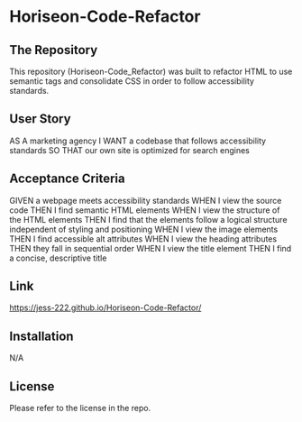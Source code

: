 # **Horiseon-Code-Refactor**


## **The Repository**

This repository (Horiseon-Code_Refactor) was built to refactor HTML to use semantic tags and consolidate CSS in order to follow accessibility standards.


## **User Story**

AS A marketing agency
I WANT a codebase that follows accessibility standards
SO THAT our own site is optimized for search engines


## **Acceptance Criteria**

GIVEN a webpage meets accessibility standards
WHEN I view the source code
THEN I find semantic HTML elements
WHEN I view the structure of the HTML elements
THEN I find that the elements follow a logical structure independent of styling and positioning
WHEN I view the image elements
THEN I find accessible alt attributes
WHEN I view the heading attributes
THEN they fall in sequential order
WHEN I view the title element
THEN I find a concise, descriptive title


## **Link**

https://jess-222.github.io/Horiseon-Code-Refactor/


## **Installation**

N/A


## **License**

Please refer to the license in the repo.


